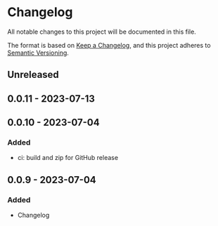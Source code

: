 # Changelog

All notable changes to this project will be documented in this file.

The format is based on [Keep a Changelog](https://keepachangelog.com/en/1.0.0/),
and this project adheres to [Semantic Versioning](https://semver.org/spec/v2.0.0.html).

## Unreleased

## 0.0.11 - 2023-07-13

## 0.0.10 - 2023-07-04
### Added
- ci: build and zip for GitHub release

## 0.0.9 - 2023-07-04
### Added
- Changelog
